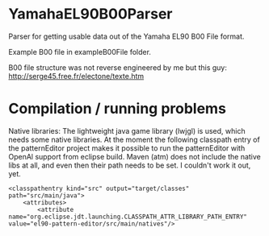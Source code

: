 # YamahaEL90B00Parser
Parser for getting usable data out of the Yamaha EL90 B00 File format.

Example B00 file in exampleB00File folder.

B00 file structure was not reverse engineered by me but this guy: http://serge45.free.fr/electone/texte.htm


# Compilation / running problems

Native libraries:
The lightweight java game library (lwjgl) is used, which needs some native libraries.
At the moment the following classpath entry of the patternEditor project makes it possible to run the patternEditor with OpenAl support from eclipse build.
Maven (atm) does not include the native libs at all, and even then their path needs to be set. I couldn't work it out, yet.

```
<classpathentry kind="src" output="target/classes" path="src/main/java">
	<attributes>
		<attribute name="org.eclipse.jdt.launching.CLASSPATH_ATTR_LIBRARY_PATH_ENTRY" value="el90-pattern-editor/src/main/natives"/>
		
```

